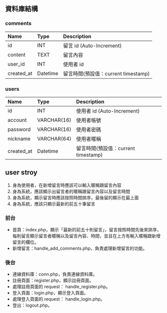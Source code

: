 ## 資料庫結構

### comments
   Name  | Type  |  Description
:--------------|:-----|:-------------------------
id | INT | 留言 id (Auto-Increment)
content | TEXT | 留言內容
user_id | INT | 使用者 id 
created_at | Datetime | 留言時間(預設值：current timestamp)

### users

Name | Type  |  Description
:--------------|:-----|:-------------------------
id | INT | 使用者 id (Auto-Increment)
account | VARCHAR(16) | 使用者帳號
password | VARCHAR(16) | 使用者密碼
nickname | VARCHAR(64) | 使用者暱稱
created_at | Datetime | 留言時間(預設值：current timestamp)

## user stroy
1. 身為使用者，在新增留言時應該可以輸入暱稱跟留言內容
2. 身為系統，應該顯示出留言者的暱稱跟留言內容以及留言時間
3. 身為系統，顯示留言時應該按照時間排序，最後留的顯示在最上面
4. 身為系統，應該只顯示最新的前五十筆留言

### 前台
* 首頁：index.php，顯示「最新的前五十則留言」，留言按照時間先後來排序，每則留言顯示留言者暱稱以及留言內容、時間，並且在上方有輸入暱稱跟新增留言的欄位。
* 新增留言：handle_add_comments.php，負責處理新增留言的功能。

### 後台
* 連線資料庫：conn.php，負責連線資料庫。
* 註冊頁面：register.php，顯示註冊頁面。
* 處理註冊頁面的 request： handle_register.php。
* 登入頁面：login.php，顯示登入頁面。
* 處理登入頁面的 request： handle_login.php。
* 登出：logout.php。

